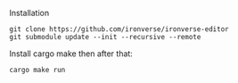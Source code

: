 Installation



```
git clone https://github.com/ironverse/ironverse-editor
git submodule update --init --recursive --remote
```

Install cargo make then after that:

```
cargo make run
```
